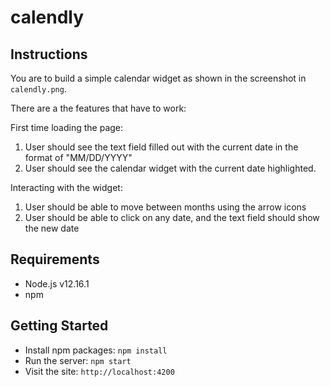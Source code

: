 # calendly

## Instructions

You are to build a simple calendar widget as shown in the screenshot in
`calendly.png`.

There are a the features that have to work:

First time loading the page:

1. User should see the text field filled out with the current date in the format of "MM/DD/YYYY"
2. User should see the calendar widget with the current date highlighted.

Interacting with the widget:

1. User should be able to move between months using the arrow icons
2. User should be able to click on any date, and the text field should show the new date

## Requirements

- Node.js v12.16.1
- npm

## Getting Started

- Install npm packages: `npm install`
- Run the server: `npm start`
- Visit the site: `http://localhost:4200`
